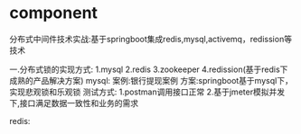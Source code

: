 # component
分布式中间件技术实战:基于springboot集成redis,mysql,activemq，redission等技术

一.分布式锁的实现方式: 1.mysql 2.redis 3.zookeeper 4.redission(基于redis下成熟的产品解决方案)
mysql:
    案例:银行提现案例
    方案:springboot基于mysql下，实现悲观锁和乐观锁
 测试方式: 1.postman调用接口正常
          2.基于jmeter模拟并发下,接口满足数据一致性和业务的需求

redis:
    
